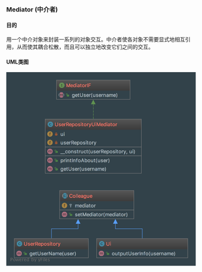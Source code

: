 ### Mediator (中介者)


#### 目的

 
用一个中介对象来封装一系列的对象交互。中介者使各对象不需要显式地相互引用，从而使其耦合松散，而且可以独立地改变它们之间的交互。
#### UML类图


![avatar](uml/uml.png)
